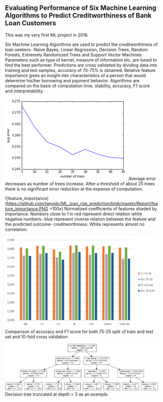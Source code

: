 ## Evaluating Performance of Six Machine Learning Algorithms to Predict Creditworthiness of Bank Loan Customers

This was my very first ML project in 2016. 

Six Machine Learning Algorithms are used to predict the creditworthiness of loan seekers- Naïve Bayes, Linear Regression, Decision Trees, Random Forests, Extremely Randomized Trees and Support Vector Machines.  Parameters such as type of kernel, measure of information etc. are tuned to find the best performer. Predictions are cross validated by dividing data into training and test samples, accuracy of 70-75% is obtained. Relative feature importance gives an insight into characteristics of a person that would determine his/her borrowing and payment behavior. Algorithms are compared on the basis of computation time, stability, accuracy, F1 score and interpretability.

![numtrees](https://github.com/tanvidc/ML_loan_risk_prediction/blob/master/Report/numtrees.png)
Average error decreases as number of trees increase. After a threshold of about 25 trees there is no significant error reduction at the expense of computation.

![feature_importance](https://github.com/tanvidc/ML_loan_risk_prediction/blob/master/Report/feature_importance.PNG =100x)
Normalized coefficients of features shaded by importance. Numbers close to 1 in red represent direct relation while negative numbers- blue represent inverse relation between the feature and the predicted outcome- creditworthiness. White represents almost no correlation.

![acc_f1](https://github.com/tanvidc/ML_loan_risk_prediction/blob/master/Report/acc_f1.png)
Comparison of accuracy and F1 score for both 75-25 split of train and test set and 10-fold cross validation

![forest_d3](https://github.com/tanvidc/ML_loan_risk_prediction/blob/master/Report/forest_d3.png)
Decision tree truncated at depth = 3 as an example.
